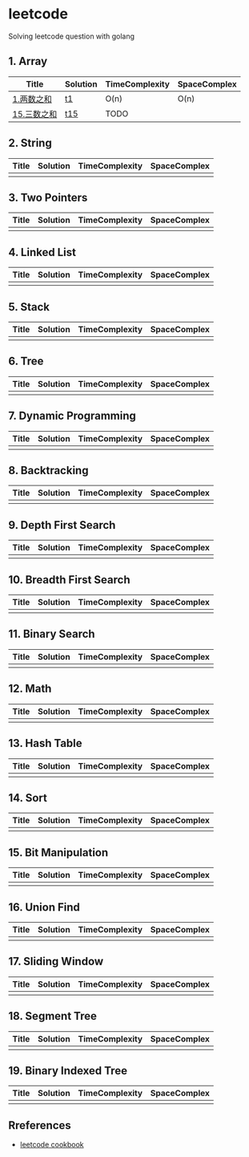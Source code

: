# leetcode

Solving leetcode question with golang

## 1. Array

**Title** | **Solution** | **TimeComplexity** | **SpaceComplex**
---|---|---|---
[1.两数之和](https://leetcode-cn.com/problems/two-sum/) | [t1](./array/t1.md) | O(n) | O(n) 
[15.三数之和](https://leetcode-cn.com/problems/3sum/) | [t15](./array/t15.md) | TODO | 

## 2. String

 **Title** | **Solution** | **TimeComplexity** | **SpaceComplex**
---|---|---|---
| | | 

## 3. Two Pointers

 **Title** | **Solution** | **TimeComplexity** | **SpaceComplex**
---|---|---|---
 | | | 

## 4. Linked List

 **Title** | **Solution** | **TimeComplexity** | **SpaceComplex**
---|---|---|---
| | | 

## 5. Stack

 **Title** | **Solution** | **TimeComplexity** | **SpaceComplex**
---|---|---|---
| | | 

## 6. Tree

 **Title** | **Solution** | **TimeComplexity** | **SpaceComplex**
---|---|---|---
| | | 

## 7. Dynamic Programming

 **Title** | **Solution** | **TimeComplexity** | **SpaceComplex**
---|---|---|---
| | | 

## 8. Backtracking

 **Title** | **Solution** | **TimeComplexity** | **SpaceComplex**
---|---|---|---
 | | | 

## 9. Depth First Search

 **Title** | **Solution** | **TimeComplexity** | **SpaceComplex**
---|---|---|---
 | | | 

## 10. Breadth First Search

 **Title** | **Solution** | **TimeComplexity** | **SpaceComplex**
---|---|---|---
 | | | 

## 11. Binary Search

 **Title** | **Solution** | **TimeComplexity** | **SpaceComplex**
---|---|---|---
 | | | 

## 12. Math

 **Title** | **Solution** | **TimeComplexity** | **SpaceComplex**
---|---|---|---
 | | | 

## 13. Hash Table

 **Title** | **Solution** | **TimeComplexity** | **SpaceComplex**
---|---|---|---
 | | | 

## 14. Sort

 **Title** | **Solution** | **TimeComplexity** | **SpaceComplex**
---|---|---|---
| | | 

## 15. Bit Manipulation

 **Title** | **Solution** | **TimeComplexity** | **SpaceComplex**
---|---|---|---
| | | 

## 16. Union Find

 **Title** | **Solution** | **TimeComplexity** | **SpaceComplex**
---|---|---|---
| | | 

## 17. Sliding Window

 **Title** | **Solution** | **TimeComplexity** | **SpaceComplex**
---|---|---|---
| | | 

## 18. Segment Tree

 **Title** | **Solution** | **TimeComplexity** | **SpaceComplex**
---|---|---|---
| | | 

## 19. Binary Indexed Tree

 **Title** | **Solution** | **TimeComplexity** | **SpaceComplex**
---|---|---|---
| | | 

## Rreferences

* [leetcode cookbook](https://books.halfrost.com/leetcode/ChapterOne/)

